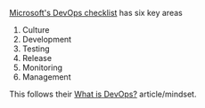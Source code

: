 [Microsoft's DevOps checklist](https://docs.microsoft.com/en-us/azure/architecture/checklist/dev-ops) has six key areas
1. Culture
2. Development
3. Testing
4. Release
5. Monitoring
6. Management

This follows their [What is DevOps?](https://docs.microsoft.com/en-us/azure/devops/learn/what-is-devops) article/mindset.
